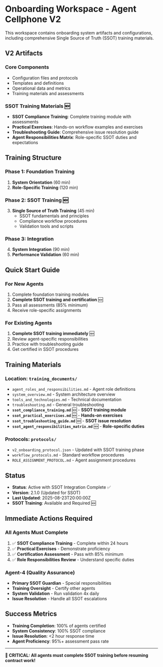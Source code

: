 # Onboarding Workspace - Agent Cellphone V2

This workspace contains onboarding system artifacts and configurations, including comprehensive Single Source of Truth (SSOT) training materials.

## V2 Artifacts

### **Core Components**
- Configuration files and protocols
- Templates and definitions
- Operational data and metrics
- Training materials and assessments

### **SSOT Training Materials** 🆕
- **SSOT Compliance Training**: Complete training module with assessments
- **Practical Exercises**: Hands-on workflow examples and exercises
- **Troubleshooting Guide**: Comprehensive issue resolution guide
- **Agent Responsibilities Matrix**: Role-specific SSOT duties and expectations

## Training Structure

### **Phase 1: Foundation Training**
1. **System Orientation** (60 min)
2. **Role-Specific Training** (120 min)

### **Phase 2: SSOT Training** 🆕
3. **Single Source of Truth Training** (45 min)
   - SSOT fundamentals and principles
   - Compliance workflow procedures
   - Validation tools and scripts

### **Phase 3: Integration**
4. **System Integration** (90 min)
5. **Performance Validation** (60 min)

## Quick Start Guide

### **For New Agents**
1. Complete foundation training modules
2. **Complete SSOT training and certification** 🆕
3. Pass all assessments (85% minimum)
4. Receive role-specific assignments

### **For Existing Agents**
1. **Complete SSOT training immediately** 🆕
2. Review agent-specific responsibilities
3. Practice with troubleshooting guide
4. Get certified in SSOT procedures

## Training Materials

### **Location**: `training_documents/`
- `agent_roles_and_responsibilities.md` - Agent role definitions
- `system_overview.md` - System architecture overview
- `tools_and_technologies.md` - Technical documentation
- `troubleshooting.md` - General troubleshooting
- **`ssot_compliance_training.md`** 🆕 - **SSOT training module**
- **`ssot_practical_exercises.md`** 🆕 - **Hands-on exercises**
- **`ssot_troubleshooting_guide.md`** 🆕 - **SSOT issue resolution**
- **`ssot_agent_responsibilities_matrix.md`** 🆕 - **Role-specific duties**

### **Protocols**: `protocols/`
- `v2_onboarding_protocol.json` - Updated with SSOT training phase
- `workflow_protocols.md` - Standard workflow procedures
- `ROLE_ASSIGNMENT_PROTOCOL.md` - Agent assignment procedures

## Status

- **Status**: Active with SSOT Integration Complete ✅
- **Version**: 2.1.0 (Updated for SSOT)
- **Last Updated**: 2025-08-23T20:00:00Z
- **SSOT Training**: Available and Required 🆕

## Immediate Actions Required

### **All Agents Must Complete**
1. ✅ **SSOT Compliance Training** - Complete within 24 hours
2. ✅ **Practical Exercises** - Demonstrate proficiency
3. ✅ **Certification Assessment** - Pass with 85% minimum
4. ✅ **Role Responsibilities Review** - Understand specific duties

### **Agent-4 (Quality Assurance)**
- **Primary SSOT Guardian** - Special responsibilities
- **Training Oversight** - Certify other agents
- **System Validation** - Run validation 4x daily
- **Issue Resolution** - Handle all SSOT escalations

## Success Metrics

- **Training Completion**: 100% of agents certified
- **System Consistency**: 100% SSOT compliance
- **Issue Resolution**: <2 hour response time
- **Agent Proficiency**: 95%+ assessment pass rate

---

**🚨 CRITICAL: All agents must complete SSOT training before resuming contract work!**
